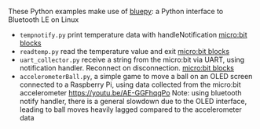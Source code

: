 These Python examples make use of [bluepy](https://github.com/IanHarvey/bluepy): a Python interface to Bluetooth LE on Linux

* `tempnotify.py` print temperature data with handleNotification [micro:bit blocks](https://github.com/alcir/microbit-ble/raw/master/img/makeblocktemp1.png)
* `readtemp.py` read the temperature value and exit [micro:bit blocks](https://github.com/alcir/microbit-ble/raw/master/img/makeblocktemp1.png)
* `uart_collector.py` receive a string from the micro:bit via UART, using notification handler. Reconnect on disconnection. [micro:bit blocks](https://github.com/alcir/microbit-ble/raw/master/img/makeblockuart4.png)
* `accelerometerBall.py`, a simple game to move a ball on an OLED screen connected to a Raspberry Pi, using data collected from the micro:bit accelerometer https://youtu.be/AE-GGFhqqPo Note: using bluetooth notify handler, there is a general slowdown due to the OLED interface, leading to ball moves heavily lagged compared to the accelerometer data
